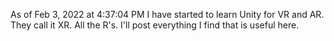 
As of Feb 3, 2022 at 4:37:04 PM I have started to learn Unity for VR and AR. They call it XR. All the R's.
I'll post everything I find that is useful here. 
